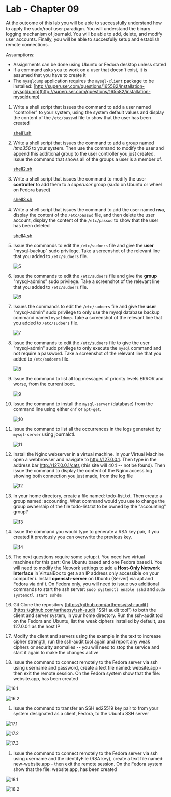 # Lab - Chapter 09

At the outcome of this lab you will be able to successfully understand how to apply the sudo/root user paradigm. You will understand the binary logging mechanism of journald. You will be able to add, delete, and modify user accounts. Finally, you will be able to succesfully setup and establish remote connections.

Assumptions:

* Assignments can be done using Ubuntu or Fedora desktop unless stated
* If a command asks you to work on a user that doesn't exist, it is assumed that you have to create it
* The ```mysqldump``` application requires the ```mysql-client``` package to be installed: [http://superuser.com/questions/165582/installation-mysqldump](http://superuser.com/questions/165582/installation-mysqldump)

1) Write a shell script that issues the command to add a user named "controller" to your system, using the system default values and display the content of the `/etc/passwd` file to show that the user has been created

   [shell1.sh](./files/shell1.sh)

1) Write a shell script that issues the command to add a group named *itmo356* to your system. Then use the command to modify the user and append this additional group to the user controller you just created.  Issue the command that shows all of the groups a user is a member of.

   [shell2.sh](./files/shell2.sh)

1) Write a shell script that issues the command to modify the user **controller** to add them to a *superuser* group (sudo on Ubuntu or wheel on Fedora based)

   [shell3.sh](./files/shell3.sh)

1) Write a shell script that issues the command to add the user named **nsa**, display the content of the `/etc/passwd` file, and then delete the user account, display the content of the `/etc/passwd` to show that the user has been deleted

   [shell4.sh](./files/shell4.sh)

1) Issue the commands to edit the ```/etc/sudoers``` file and give the **user** "mysql-backup" sudo privilege. Take a screenshot of the relevant line that you added to ```/etc/sudoers``` file.

   ![*5*](./files/5.jpg "5")

1) Issue the commands to edit the ```/etc/sudoers``` file and give the **group** "mysql-admins" sudo privilege. Take a screenshot of the relevant line that you added to ```/etc/sudoers``` file.

   ![*6*](./files/6.jpg "6")

1) Issues the commands to edit the ```/etc/sudoers``` file and give the **user** "mysql-admin" sudo privilege to only use the mysql database backup command named `mysqldump`. Take a screenshot of the relevant line that you added to ```/etc/sudoers``` file.

   ![*7*](./files/7.jpg "7")

1) Issue the commands to edit the ```/etc/sudoers``` file to give the user "mysql-admin" sudo privilege to only execute the ```mysql``` command and not require a password. Take a screenshot of the relevant line that you added to ```/etc/sudoers``` file.

   ![*8*](./files/8.jpg "8")

1) Issue the command to list all log messages of priority levels ERROR and worse, from the current boot.

   ![*9*](./files/9.jpg "9")

1) Issue the command to install the `mysql-server` (database) from the command line using either `dnf` or `apt-get`.

   ![*10*](./files/10.jpg "10")

1) Issue the command to list all the occurrences in the logs generated by `mysql-server` using journalctl.

   ![*11*](./files/11.jpg "11")

1) Install the Nginx webserver in a virtual machine. In your Virtual Machine open a webbrowser and navigate to http://127.0.0.1. Then type in the address bar http://127.0.0.1/cats (this site will 404 -- not be found). Then issue the command to display the content of the Nginx access.log showing both connection you just made, from the log file

   ![*12*](./files/12.jpg "12")

1) In your home directory, create a file named: todo-list.txt. Then create a group named: accounting. What command would you use to change the group ownership of the file todo-list.txt to be owned by the "accounting" group?

   ![*13*](./files/13.jpg "13")

1) Issue the command you would type to generate a RSA key pair, if you created it previously you can overwrite the previous key.

   ![*14*](./files/14.jpg "14")

1) The next questions require some setup:
   i. You need two virtual machines for this part: One Ubuntu based and one Fedora based
   i. You will need to modify the Network settings to add a **Host-Only Network Interface** in VirtualBox to get a an IP address only accessible on your computer
   i. Install **openssh-server** on Ubuntu (Server) via apt and Fedora via dnf
   i. On Fedora only, you will need to issue two additional commands to start the ssh server: `sudo systemctl enable sshd` and `sudo systemctl start sshd`a

1) Git Clone the repository [https://github.com/arthepsy/ssh-audit](https://github.com/arthepsy/ssh-audit "SSH audit tool") to both the client and server system, in your home directory. Run the ssh-audit tool on the Fedora and Ubuntu, list the weak ciphers installed by default, use 127.0.0.1 as the host IP

1) Modify the client and servers using the example in the text to increase cipher strength, run the ssh-audit tool again and report any weak ciphers or security anomalies -- you will need to stop the service and start it again to make the changes active

1) Issue the command to connect remotely to the Fedora server via ssh using username and password, create a text file named: website.app - then exit the remote session. On the Fedora system show that the file: website.app, has been created

 ![*16.1*](./files/16.1.jpg "16.1")

 ![*16.2*](./files/16.2.jpg "16.2")

1) Issue the command to transfer an SSH ed25519 key pair to from your system designated as a client, Fedora, to the Ubuntu SSH server

 ![*17.1*](./files/17.1.jpg "17.1")

 ![*17.2*](./files/17.2.jpg "17.2")

 ![*17.3*](./files/17.3.jpg "17.3")

1) Issue the command to connect remotely to the Fedora server via ssh using username and the identifyFile (RSA key), create a text file named: new-website.app - then exit the remote session. On the Fedora system show that the file: website.app, has been created

 ![*18.1*](./files/18.1.jpg "18.1")

 ![*18.2*](./files/18.2.jpg "18.2")